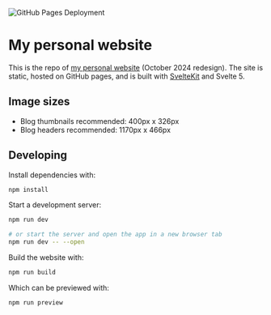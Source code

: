 ![GitHub Pages Deployment](https://github.com/emilyhunt/website-v2/actions/workflows/deploy.yml/badge.svg)


# My personal website

This is the repo of [my personal website](https://emily.space) (October 2024 redesign). The site is static, hosted on GitHub pages, and is built with [SvelteKit](https://kit.svelte.dev/) and Svelte 5.


## Image sizes

- Blog thumbnails recommended: 400px x 326px
- Blog headers recommended: 1170px x 466px


## Developing

Install dependencies with:

```bash
npm install
```

Start a development server:

```bash
npm run dev

# or start the server and open the app in a new browser tab
npm run dev -- --open
```

Build the website with:

```bash
npm run build
```

Which can be previewed with:

```bash
npm run preview
```
